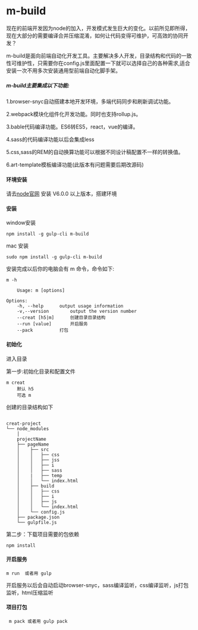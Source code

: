 # m-build

现在的前端开发因为node的加入，开发模式发生巨大的变化。以前所见即所得，现在大部分的需要编译合并压缩混淆，如何让代码变得可维护，可高效的协同开发？

m-build是面向前端自动化开发工具。主要解决多人开发，目录结构和代码的一致性可维护性，只需要你在config.js里面配置一下就可以选择自己的各种需求,适合安装一次不用多次安装通用型前端自动化脚手架。

##### m-build主要集成以下功能:

1.browser-snyc自动搭建本地开发环境，多端代码同步和刷新调试功能。

2.webpack模块化组件化开发功能。同时也支持rollup.js。

3.bable代码编译功能。ES6转ES5，react，vue的编译。

4.sass的代码编译功能以后会集成less

5.css,sass的REM的自动换算功能可以根据不同设计稿配置不一样的转换值。

6.art-template模板编译功能(此版本有问题需要后期改源码)


#### 环境安装
请去[node官网](https://nodejs.org/en/) 安装 V6.0.0 以上版本，搭建环境

#### 安装
window安装

```
npm install -g gulp-cli m-build
```
mac 安装

```
sudo npm install -g gulp-cli m-build
```

安装完成以后你的电脑会有 m 命令，命令如下:

```
m -h

	Usage: m [options]

Options:
	-h, --help		output usage information
	-v,--version		output the version number
	--creat [h5|m]		创建目录目录结构
	--run [value]		开启服务
	--pack			打包
```
#### 初始化
进入目录

第一步:初始化目录和配置文件

```
m creat
	默认 h5
	可选 m
```
创建的目录结构如下

```

creat-project
└── node_modules
	│
	projectName
	├── pageName
	│    ├── src
	│    │   ├── css
	│    │   ├── jss
	│    │   ├── i
	│    │   ├── sass
	│    |   ├── temp
	│    │   └── index.html
	│    ├── build
	│    │   ├── css
	│    │   ├── i
	│    │   ├── js
	│    │   └── index.html
	│    └── config.js
	├── package.json
	└── gulpfile.js

```

第二步：下载项目需要的包依赖

```
npm install
```

#### 开启服务
 
```
m run  或者用 gulp
```

开启服务以后会自动启动browser-snyc，sass编译监听，css编译监听，js打包监听，html压缩监听

#### 项目打包

``` 
 m pack 或者用 gulp pack
```
